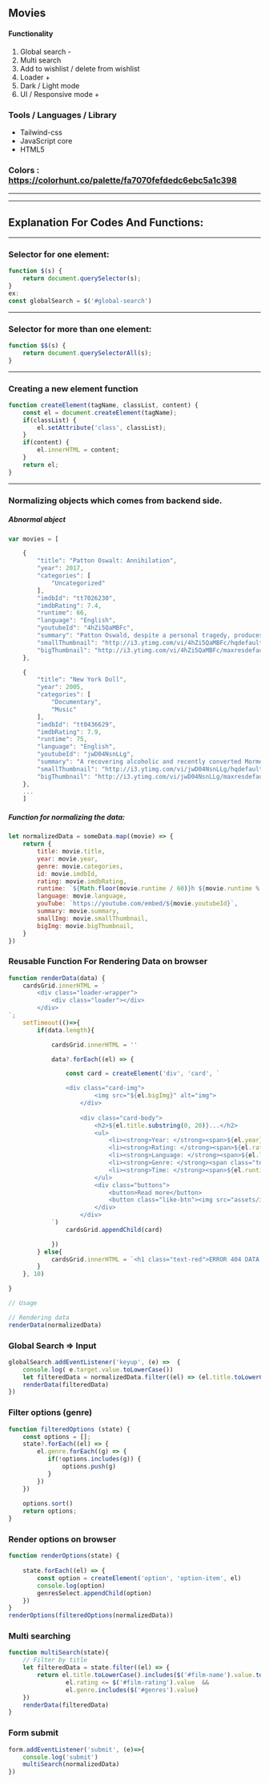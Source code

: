 
## Movies

#### Functionality

1. Global search -
2. Multi search
3. Add to wishlist / delete from wishlist
4. Loader +
5. Dark / Light mode
6. UI / Responsive mode +

### Tools / Languages / Library
- Tailwind-css
- JavaScript core
- HTML5



### Colors : https://colorhunt.co/palette/fa7070fefdedc6ebc5a1c398

---
---
## Explanation For Codes And Functions:
---
### Selector for one element:
```javascript
function $(s) {
    return document.querySelector(s);
}
ex:
const globalSearch = $('#global-search')
```
---
### Selector for more than one element:
```javascript
function $$(s) {
    return document.querySelectorAll(s);
}
```
---
### Creating a new element function
```javascript
function createElement(tagName, classList, content) {
    const el = document.createElement(tagName);
    if(classList) {
        el.setAttribute('class', classList);
    }
    if(content) {
        el.innerHTML = content;
    }
    return el;
}
```
---

### Normalizing objects which comes from backend side.

##### Abnormal abject
```javascript
var movies = [

    {
        "title": "Patton Oswalt: Annihilation",
        "year": 2017,
        "categories": [
            "Uncategorized"
        ],
        "imdbId": "tt7026230",
        "imdbRating": 7.4,
        "runtime": 66,
        "language": "English",
        "youtubeId": "4hZi5QaMBFc",
        "summary": "Patton Oswald, despite a personal tragedy, produces his best standup yet. Focusing on the tribulations of the Trump era and life after the loss of a loved one, Patton Oswald continues his journey to contribute joy to the world.",
        "smallThumbnail": "http://i3.ytimg.com/vi/4hZi5QaMBFc/hqdefault.jpg",
        "bigThumbnail": "http://i3.ytimg.com/vi/4hZi5QaMBFc/maxresdefault.jpg"
    },

    {
        "title": "New York Doll",
        "year": 2005,
        "categories": [
            "Documentary",
            "Music"
        ],
        "imdbId": "tt0436629",
        "imdbRating": 7.9,
        "runtime": 75,
        "language": "English",
        "youtubeId": "jwD04NsnLLg",
        "summary": "A recovering alcoholic and recently converted Mormon, Arthur \"Killer\" Kane, of the rock band The New York Dolls, is given a chance at reuniting with his band after 30 years.",
        "smallThumbnail": "http://i3.ytimg.com/vi/jwD04NsnLLg/hqdefault.jpg",
        "bigThumbnail": "http://i3.ytimg.com/vi/jwD04NsnLLg/maxresdefault.jpg"
    },
    ...
    ]
```
##### Function for normalizing the data:

```javascript
let normalizedData = someData.map((movie) => {
    return {
        title: movie.title,
        year: movie.year,
        genre: movie.categories,
        id: movie.imdbId,
        rating: movie.imdbRating,
        runtime: `${Math.floor(movie.runtime / 60)}h ${movie.runtime % 60}m`,
        language: movie.language,
        youTube: `https://youtube.com/embed/${movie.youtubeId}`,
        summary: movie.summary,
        smallImg: movie.smallThumbnail,
        bigImg: movie.bigThumbnail,
    }
})
```
### Reusable Function For Rendering Data on browser
```javascript
function renderData(data) {
    cardsGrid.innerHTML = `
        <div class="loader-wrapper">
            <div class="loader"></div> 
        </div>
`;
    setTimeout(()=>{
        if(data.length){

            cardsGrid.innerHTML = ''

            data?.forEach((el) => {

                const card = createElement('div', 'card', `

                <div class="card-img">
                        <img src="${el.bigImg}" alt="img">
                    </div>
                    
                    <div class="card-body">
                        <h2>${el.title.substring(0, 20)}...</h2>
                        <ul>
                            <li><strong>Year: </strong><span>${el.year}</span></li>
                            <li><strong>Rating: </strong><span>${el.rating}</span></li>
                            <li><strong>Language: </strong><span>${el.language}</span></li>
                            <li><strong>Genre: </strong><span class="text-[12px]">${el.genre}</span></li>
                            <li><strong>Time: </strong><span>${el.runtime}</span></li>
                        </ul>
                        <div class="buttons">
                            <button>Read more</button>
                            <button class="like-btn"><img src="assets/icons/heart.svg" alt="heart"></button>
                        </div>
                    </div>
            `)
                cardsGrid.appendChild(card)

            })
        } else{
            cardsGrid.innerHTML = `<h1 class="text-red">ERROR 404 DATA NOT FOUND!!!</h1>`
        }
    }, 10)

}

// Usage 

// Rendering data
renderData(normalizedData)
```

### Global Search => Input

```javascript
globalSearch.addEventListener('keyup', (e) =>  {
    console.log( e.target.value.toLowerCase())
    let filteredData = normalizedData.filter((el) => (el.title.toLowerCase().includes(e.target.value)))
    renderData(filteredData)
})
```
### Filter options (genre)
```javascript
function filteredOptions (state) {
    const options = [];
    state?.forEach((el) => {
        el.genre.forEach((g) => {
           if(!options.includes(g)) {
               options.push(g)
           }
        })
    }) 
    
    options.sort()
    return options;
}
```

### Render options on browser
```javascript
function renderOptions(state) {
    
    state.forEach((el) => {
        const option = createElement('option', 'option-item', el)
        console.log(option)
        genresSelect.appendChild(option)
    })
}
renderOptions(filteredOptions(normalizedData))

```
### Multi searching 
```javascript
function multiSearch(state){
    // Filter by title
    let filteredData = state.filter((el) => {
        return el.title.toLowerCase().includes($('#film-name').value.toLowerCase()) &&
                el.rating <= $('#film-rating').value  &&
                el.genre.includes($('#genres').value)
    })
    renderData(filteredData)
}
```
### Form submit
```javascript
form.addEventListener('submit', (e)=>{
    console.log('submit')
    multiSearch(normalizedData)
})
```



















